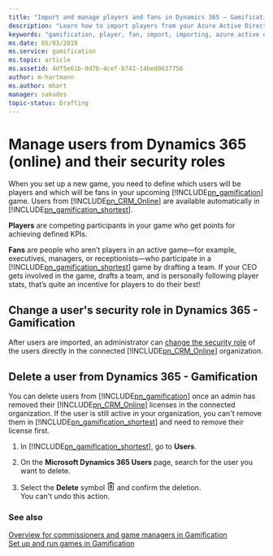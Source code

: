 ```yaml
---
title: "Import and manage players and fans in Dynamics 365 – Gamification | Microsoft Docs"
description: "Learn how to import players from your Azure Active Directory and how to assign them the appropriate security roles for the games."
keywords: "gamification, player, fan, import, importing, azure active directory, user, license"
ms.date: 05/03/2018
ms.service: gamification
ms.topic: article
ms.assetid: 4df5e61b-0d7b-4cef-b741-14bed0637756
author: m-hartmann
ms.author: mhart
manager: sakudes
topic-status: Drafting
---
```


# Manage users from Dynamics 365 (online) and their security roles

When you set up a new game, you need to define which users will be players and which will be fans in your upcoming [!INCLUDE[pn_gamification](../includes/pn-gamification.md)] game. Users from [!INCLUDE[pn_CRM_Online](../includes/pn-crm-online.md)] are available automatically in [!INCLUDE[pn_gamification_shortest](../includes/pn-gamification-shortest.md)].


**Players** are competing participants in your game who get points for achieving defined KPIs.

**Fans** are people who aren’t players in an active game—for example, executives, managers, or receptionists—who participate in a [!INCLUDE[pn_gamification_shortest](../includes/pn-gamification-shortest.md)] game by drafting a team. If your CEO gets involved in the game, drafts a team, and is personally following player stats, that’s quite an incentive for players to do their best!

## Change a user's security role in Dynamics 365 - Gamification

<!-- <div class="embeddedvideo"><iframe src="https://www.microsoft.com/en-us/videoplayer/embed/cc1cf5fc-097d-4776-a348-2c79a0e8167f" frameborder="0" allowfullscreen=""></iframe></div> -->

After users are imported, an administrator can [change the security role](understand-security-roles.md) of the users directly in the connected [!INCLUDE[pn_CRM_Online](../includes/pn-crm-online.md)] organization.


## Delete a user from Dynamics 365 - Gamification

You can delete users from [!INCLUDE[pn_gamification](../includes/pn-gamification.md)] once an admin has removed their [!INCLUDE[pn_CRM_Online](../includes/pn-crm-online.md)] licenses in the connected organization. If the user is still active in your organization, you can't remove them in [!INCLUDE[pn_gamification_shortest](../includes/pn-gamification-shortest.md)] and need to remove their license first. 

1. In [!INCLUDE[pn_gamification_shortest](../includes/pn-gamification-shortest.md)], go to **Users**.

2. On the **Microsoft Dynamics 365 Users** page, search for the user you want to delete.

3. Select the **Delete** symbol ![Delete user symbol](media/delete-symbol-gamification.png "Delete user symbol") and confirm the deletion.    
   You can't undo this action. 

### See also

 [Overview for commissioners and game managers in Gamification](for-commissioners-game-managers.md)   
 [Set up and run games in Gamification](run-games.md)

